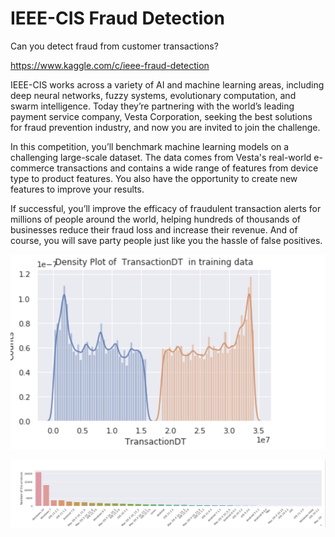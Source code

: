 # IEEE-CIS Fraud Detection

Can you detect fraud from customer transactions?

https://www.kaggle.com/c/ieee-fraud-detection


IEEE-CIS works across a variety of AI and machine learning areas, including deep neural networks, fuzzy systems, evolutionary computation, and swarm intelligence. Today they’re partnering with the world’s leading payment service company, Vesta Corporation, seeking the best solutions for fraud prevention industry, and now you are invited to join the challenge.

In this competition, you’ll benchmark machine learning models on a challenging large-scale dataset. The data comes from Vesta's real-world e-commerce transactions and contains a wide range of features from device type to product features. You also have the opportunity to create new features to improve your results.

If successful, you’ll improve the efficacy of fraudulent transaction alerts for millions of people around the world, helping hundreds of thousands of businesses reduce their fraud loss and increase their revenue. And of course, you will save party people just like you the hassle of false positives.

![Alt text](/images/Transactions-Density.png?raw=true "Tansaction Density Plot")



![Alt text](/images/Transactions-OS.png?raw=true "Tansaction made by Operating Systems")